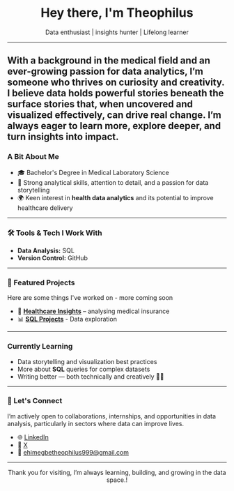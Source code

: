 <h1 align="center">Hey there, I'm Theophilus </h1>
<p align="center">Data enthusiast | insights hunter | Lifelong learner</p>

---

With a background in the medical field and an ever-growing passion for data analytics, I’m someone who thrives on curiosity and creativity. I believe data holds powerful stories beneath the surface stories that, when uncovered and visualized effectively, can drive real change. I’m always eager to learn more, explore deeper, and turn insights into impact.
---

### A Bit About Me

- 🎓 Bachelor's Degree in Medical Laboratory Science
- 🧠 Strong analytical skills, attention to detail, and a passion for data storytelling
- 🌍 Keen interest in **health data analytics** and its potential to improve healthcare delivery

---

### 🛠️ Tools & Tech I Work With
 
- **Data Analysis:** SQL  
- **Version Control:** GitHub  


---

### 📁 Featured Projects

Here are some things I've worked on - more coming soon

- 🏥 **[Healthcare Insights](https://github.com/Theoofold/Medical-Insurance)** – analysing medical insurance
- 📊 **[SQL Projects](https://github.com/Theoofold/Shopping-Trend)** - Data exploration  


---

###  Currently Learning

- Data storytelling and visualization best practices  
- More about **SQL** queries for complex datasets    
- Writing better — both technically and creatively ✍🏽

---

### 🤝 Let's Connect

I’m actively open to collaborations, internships, and opportunities in data analysis, particularly in sectors where data can improve lives.

- 🌐 [LinkedIn](https://www.linkedin.com/in/theophilusehimegbe)
- 📝 [X](https://x.com/Theoofold)
- 📧 ehimegbetheophilus999@gmail.com

---

<p align="center">Thank you for visiting, I’m always learning, building, and growing in the data space.!</p>
